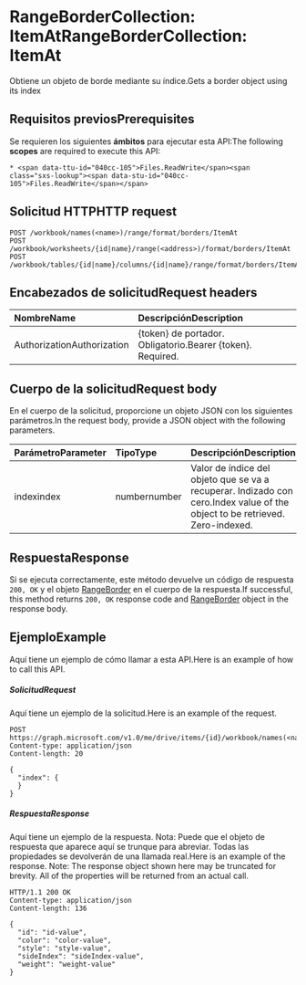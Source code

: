 # <a name="rangebordercollection-itemat"></a><span data-ttu-id="040cc-101">RangeBorderCollection: ItemAt</span><span class="sxs-lookup"><span data-stu-id="040cc-101">RangeBorderCollection: ItemAt</span></span>

<span data-ttu-id="040cc-102">Obtiene un objeto de borde mediante su índice.</span><span class="sxs-lookup"><span data-stu-id="040cc-102">Gets a border object using its index</span></span>
## <a name="prerequisites"></a><span data-ttu-id="040cc-103">Requisitos previos</span><span class="sxs-lookup"><span data-stu-id="040cc-103">Prerequisites</span></span>
<span data-ttu-id="040cc-104">Se requieren los siguientes **ámbitos** para ejecutar esta API:</span><span class="sxs-lookup"><span data-stu-id="040cc-104">The following **scopes** are required to execute this API:</span></span> 

    * <span data-ttu-id="040cc-105">Files.ReadWrite</span><span class="sxs-lookup"><span data-stu-id="040cc-105">Files.ReadWrite</span></span>

## <a name="http-request"></a><span data-ttu-id="040cc-106">Solicitud HTTP</span><span class="sxs-lookup"><span data-stu-id="040cc-106">HTTP request</span></span>
<!-- { "blockType": "ignored" } -->
```http
POST /workbook/names(<name>)/range/format/borders/ItemAt
POST /workbook/worksheets/{id|name}/range(<address>)/format/borders/ItemAt
POST /workbook/tables/{id|name}/columns/{id|name}/range/format/borders/ItemAt

```
## <a name="request-headers"></a><span data-ttu-id="040cc-107">Encabezados de solicitud</span><span class="sxs-lookup"><span data-stu-id="040cc-107">Request headers</span></span>
| <span data-ttu-id="040cc-108">Nombre</span><span class="sxs-lookup"><span data-stu-id="040cc-108">Name</span></span>       | <span data-ttu-id="040cc-109">Descripción</span><span class="sxs-lookup"><span data-stu-id="040cc-109">Description</span></span>|
|:---------------|:----------|
| <span data-ttu-id="040cc-110">Authorization</span><span class="sxs-lookup"><span data-stu-id="040cc-110">Authorization</span></span>  | <span data-ttu-id="040cc-p101">{token} de portador. Obligatorio.</span><span class="sxs-lookup"><span data-stu-id="040cc-p101">Bearer {token}. Required.</span></span> |


## <a name="request-body"></a><span data-ttu-id="040cc-113">Cuerpo de la solicitud</span><span class="sxs-lookup"><span data-stu-id="040cc-113">Request body</span></span>
<span data-ttu-id="040cc-114">En el cuerpo de la solicitud, proporcione un objeto JSON con los siguientes parámetros.</span><span class="sxs-lookup"><span data-stu-id="040cc-114">In the request body, provide a JSON object with the following parameters.</span></span>

| <span data-ttu-id="040cc-115">Parámetro</span><span class="sxs-lookup"><span data-stu-id="040cc-115">Parameter</span></span>    | <span data-ttu-id="040cc-116">Tipo</span><span class="sxs-lookup"><span data-stu-id="040cc-116">Type</span></span>   |<span data-ttu-id="040cc-117">Descripción</span><span class="sxs-lookup"><span data-stu-id="040cc-117">Description</span></span>|
|:---------------|:--------|:----------|
|<span data-ttu-id="040cc-118">index</span><span class="sxs-lookup"><span data-stu-id="040cc-118">index</span></span>|<span data-ttu-id="040cc-119">number</span><span class="sxs-lookup"><span data-stu-id="040cc-119">number</span></span>|<span data-ttu-id="040cc-p102">Valor de índice del objeto que se va a recuperar. Indizado con cero.</span><span class="sxs-lookup"><span data-stu-id="040cc-p102">Index value of the object to be retrieved. Zero-indexed.</span></span>|

## <a name="response"></a><span data-ttu-id="040cc-122">Respuesta</span><span class="sxs-lookup"><span data-stu-id="040cc-122">Response</span></span>

<span data-ttu-id="040cc-123">Si se ejecuta correctamente, este método devuelve un código de respuesta `200, OK` y el objeto [RangeBorder](../resources/rangeborder.md) en el cuerpo de la respuesta.</span><span class="sxs-lookup"><span data-stu-id="040cc-123">If successful, this method returns `200, OK` response code and [RangeBorder](../resources/rangeborder.md) object in the response body.</span></span>

## <a name="example"></a><span data-ttu-id="040cc-124">Ejemplo</span><span class="sxs-lookup"><span data-stu-id="040cc-124">Example</span></span>
<span data-ttu-id="040cc-125">Aquí tiene un ejemplo de cómo llamar a esta API.</span><span class="sxs-lookup"><span data-stu-id="040cc-125">Here is an example of how to call this API.</span></span>
##### <a name="request"></a><span data-ttu-id="040cc-126">Solicitud</span><span class="sxs-lookup"><span data-stu-id="040cc-126">Request</span></span>
<span data-ttu-id="040cc-127">Aquí tiene un ejemplo de la solicitud.</span><span class="sxs-lookup"><span data-stu-id="040cc-127">Here is an example of the request.</span></span>
<!-- {
  "blockType": "request",
  "name": "rangebordercollection_itemat"
}-->
```http
POST https://graph.microsoft.com/v1.0/me/drive/items/{id}/workbook/names(<name>)/range/format/borders/ItemAt
Content-type: application/json
Content-length: 20

{
  "index": {
  }
}
```

##### <a name="response"></a><span data-ttu-id="040cc-128">Respuesta</span><span class="sxs-lookup"><span data-stu-id="040cc-128">Response</span></span>
<span data-ttu-id="040cc-p103">Aquí tiene un ejemplo de la respuesta. Nota: Puede que el objeto de respuesta que aparece aquí se trunque para abreviar. Todas las propiedades se devolverán de una llamada real.</span><span class="sxs-lookup"><span data-stu-id="040cc-p103">Here is an example of the response. Note: The response object shown here may be truncated for brevity. All of the properties will be returned from an actual call.</span></span>
<!-- {
  "blockType": "response",
  "truncated": true,
  "@odata.type": "microsoft.graph.rangeBorder"
} -->
```http
HTTP/1.1 200 OK
Content-type: application/json
Content-length: 136

{
  "id": "id-value",
  "color": "color-value",
  "style": "style-value",
  "sideIndex": "sideIndex-value",
  "weight": "weight-value"
}
```

<!-- uuid: 8fcb5dbc-d5aa-4681-8e31-b001d5168d79
2015-10-25 14:57:30 UTC -->
<!-- {
  "type": "#page.annotation",
  "description": "RangeBorderCollection: ItemAt",
  "keywords": "",
  "section": "documentation",
  "tocPath": ""
}-->